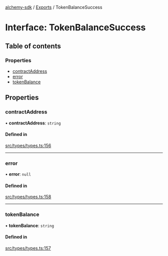 [alchemy-sdk](../README.md) / [Exports](../modules.md) / TokenBalanceSuccess

# Interface: TokenBalanceSuccess

## Table of contents

### Properties

- [contractAddress](TokenBalanceSuccess.md#contractaddress)
- [error](TokenBalanceSuccess.md#error)
- [tokenBalance](TokenBalanceSuccess.md#tokenbalance)

## Properties

### contractAddress

• **contractAddress**: `string`

#### Defined in

[src/types/types.ts:156](https://github.com/alchemyplatform/alchemy-sdk-js/blob/aeb51c8/src/types/types.ts#L156)

___

### error

• **error**: ``null``

#### Defined in

[src/types/types.ts:158](https://github.com/alchemyplatform/alchemy-sdk-js/blob/aeb51c8/src/types/types.ts#L158)

___

### tokenBalance

• **tokenBalance**: `string`

#### Defined in

[src/types/types.ts:157](https://github.com/alchemyplatform/alchemy-sdk-js/blob/aeb51c8/src/types/types.ts#L157)

